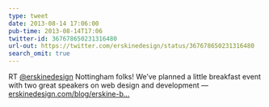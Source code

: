 ```yaml
---
type: tweet
date: 2013-08-14 17:06:00
pub-time: 2013-08-14T17:06
twitter-id: 367678650231316480
url-out: https://twitter.com/erskinedesign/status/367678650231316480
search_omit: true
---
```


RT [@erskinedesign](http://www.twitter.com/erskinedesign) Nottingham folks! We&rsquo;ve planned a little breakfast event with two great speakers on web design and development — [erskinedesign.com/blog/erskine-b...](http://erskinedesign.com/blog/erskine-breakfast/)